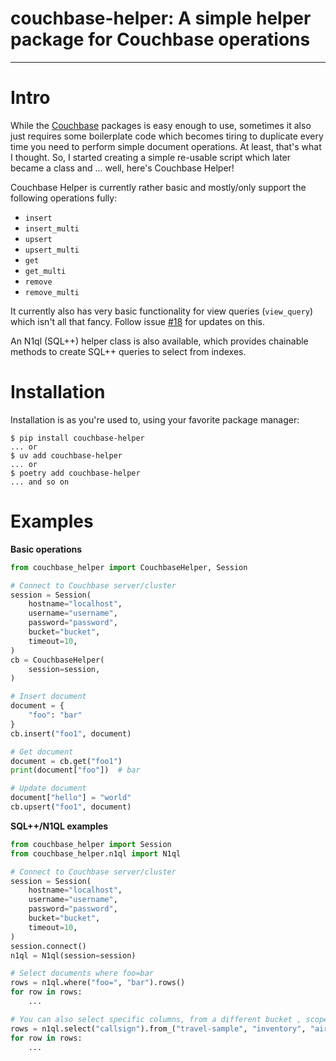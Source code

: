couchbase-helper: A simple helper package for Couchbase operations
=======================================

<!--[![badge](https://img.shields.io/pypi/v/couchbase-helper)](https://pypi.org/project/couchbase-helper/)-->
<!--[![badge](https://img.shields.io/pypi/dm/couchbase-helper)](https://pypi.org/project/couchbase-helper/)-->
<!--[![badge](https://img.shields.io/pypi/l/couchbase-helper)](./LICENSE)-->

--------------------

# Intro

While the [Couchbase](https://pypi.org/project/couchbase/) packages is easy enough to use, sometimes it also just
requires some boilerplate code which becomes tiring to duplicate every time you need to perform simple document
operations. At least, that's what I thought. So, I started creating a simple re-usable script which later became a class
and ... well, here's Couchbase Helper!

Couchbase Helper is currently rather basic and mostly/only support the following operations fully:
* `insert`
* `insert_multi`
* `upsert`
* `upsert_multi`
* `get`
* `get_multi`
* `remove`
* `remove_multi`

It currently also has very basic functionality for view queries (`view_query`) which isn't all that fancy. Follow issue
[#18](https://github.com/sitzz/python-couchbase-helper/issues/18) for updates on this.

An N1ql (SQL++) helper class is also available, which provides chainable methods to create SQL++ queries to select from
indexes.

# Installation

Installation is as you're used to, using your favorite package manager:
```console
$ pip install couchbase-helper
... or
$ uv add couchbase-helper
... or
$ poetry add couchbase-helper
... and so on
```

# Examples

**Basic operations**
```Python
from couchbase_helper import CouchbaseHelper, Session

# Connect to Couchbase server/cluster
session = Session(
    hostname="localhost",
    username="username",
    password="password",
    bucket="bucket",
    timeout=10,
)
cb = CouchbaseHelper(
    session=session,
)

# Insert document
document = {
    "foo": "bar"
}
cb.insert("foo1", document)

# Get document
document = cb.get("foo1")
print(document["foo"])  # bar

# Update document
document["hello"] = "world"
cb.upsert("foo1", document)
```

**SQL++/N1QL examples**
```Python
from couchbase_helper import Session
from couchbase_helper.n1ql import N1ql

# Connect to Couchbase server/cluster
session = Session(
    hostname="localhost",
    username="username",
    password="password",
    bucket="bucket",
    timeout=10,
)
session.connect()
n1ql = N1ql(session=session)

# Select documents where foo=bar
rows = n1ql.where("foo=", "bar").rows()
for row in rows:
    ...

# You can also select specific columns, from a different bucket , scope, or even collection than the session's:
rows = n1ql.select("callsign").from_("travel-sample", "inventory", "airport").where("city=", "San Jose").or_where("city=", "New York").rows()
for row in rows:
    ...
```
